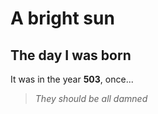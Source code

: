 # A bright sun

## The day I was born

It was in the year **503**, once...

> _They should be all damned_
